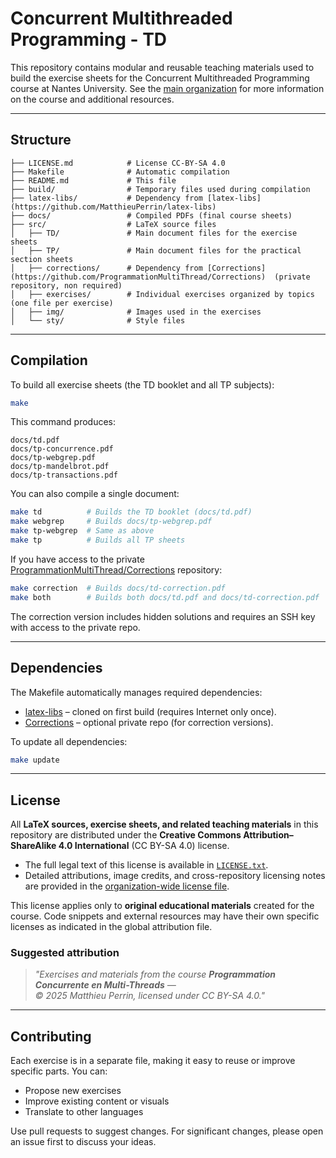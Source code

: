 # Concurrent Multithreaded Programming - TD

This repository contains modular and reusable teaching materials used to build the exercise sheets
for the Concurrent Multithreaded Programming course at Nantes University. 
See the [main organization](https://github.com/ProgrammationMultiThread/) for more information on the course and additional resources.

---

## Structure

```
├── LICENSE.md            # License CC-BY-SA 4.0  
├── Makefile              # Automatic compilation  
├── README.md             # This file  
├── build/                # Temporary files used during compilation  
├── latex-libs/           # Dependency from [latex-libs](https://github.com/MatthieuPerrin/latex-libs)  
├── docs/                 # Compiled PDFs (final course sheets)  
├── src/                  # LaTeX source files  
│   ├── TD/               # Main document files for the exercise sheets  
│   ├── TP/               # Main document files for the practical section sheets  
│   ├── corrections/      # Dependency from [Corrections](https://github.com/ProgrammationMultiThread/Corrections)  (private repository, non required)  
│   ├── exercises/        # Individual exercises organized by topics (one file per exercise)
│   ├── img/              # Images used in the exercises  
│   └── sty/              # Style files  
```

---

## Compilation

To build all exercise sheets (the TD booklet and all TP subjects):

```bash
make
```

This command produces:

```
docs/td.pdf
docs/tp-concurrence.pdf
docs/tp-webgrep.pdf
docs/tp-mandelbrot.pdf
docs/tp-transactions.pdf
```

You can also compile a single document:

```bash
make td          # Builds the TD booklet (docs/td.pdf)
make webgrep     # Builds docs/tp-webgrep.pdf
make tp-webgrep  # Same as above
make tp          # Builds all TP sheets
```

If you have access to the private  
[ProgrammationMultiThread/Corrections](https://github.com/ProgrammationMultiThread/Corrections) repository:

```bash
make correction  # Builds docs/td-correction.pdf
make both        # Builds both docs/td.pdf and docs/td-correction.pdf
```

The correction version includes hidden solutions and requires an SSH key with access to the private repo.

---

## Dependencies

The Makefile automatically manages required dependencies:

- [latex-libs](https://github.com/MatthieuPerrin/latex-libs) – cloned on first build (requires Internet only once).
- [Corrections](https://github.com/ProgrammationMultiThread/Corrections) – optional private repo (for correction versions).

To update all dependencies:

```bash
make update
```

---

## License

All **LaTeX sources, exercise sheets, and related teaching materials** in this repository
are distributed under the **Creative Commons Attribution–ShareAlike 4.0 International** (CC BY-SA 4.0) license.  

- The full legal text of this license is available in [`LICENSE.txt`](LICENSE.txt).  
- Detailed attributions, image credits, and cross-repository licensing notes
  are provided in the [organization-wide license file](https://github.com/ProgrammationMultiThread/.github/blob/main/LICENSE.md).

This license applies only to **original educational materials** created for the course.
Code snippets and external resources may have their own specific licenses
as indicated in the global attribution file.

### Suggested attribution

> *"Exercises and materials from the course **Programmation Concurrente en Multi-Threads** —  
> © 2025 Matthieu Perrin, licensed under CC BY-SA 4.0."*

---

## Contributing

Each exercise is in a separate file, making it easy to reuse or improve specific parts. You can:
- Propose new exercises
- Improve existing content or visuals
- Translate to other languages

Use pull requests to suggest changes.
For significant changes, please open an issue first to discuss your ideas.

